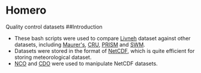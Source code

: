 Homero
======

Quality control datasets
##Introduction
* These bash scripts were used to compare [Livneh][1] dataset against other datasets, including [Maurer's][2], [CRU][3], [PRISM][4] and [SWM][5].
* Datasets were stored in the format of [NetCDF][6], which is quite efficient for storing meteorological dataset.
* [NCO][7] and [CDO][8] were used to manipulate NetCDF datasets.




[1]:http://journals.ametsoc.org/doi/abs/10.1175/JCLI-D-12-00508.1
[2]:http://www.hydro.washington.edu/pub/hamleaf/VIC_training_nov_2006/papers/maurer_et_al_2002.pdf
[3]:http://www.cru.uea.ac.uk/data
[4]:http://www.prism.oregonstate.edu
[5]:http://www.hydro.washington.edu/forecast/monitor/
[6]:http://www.unidata.ucar.edu/software/netcdf/
[7]:http://nco.sourceforge.net
[8]:https://code.zmaw.de/projects/cdo
